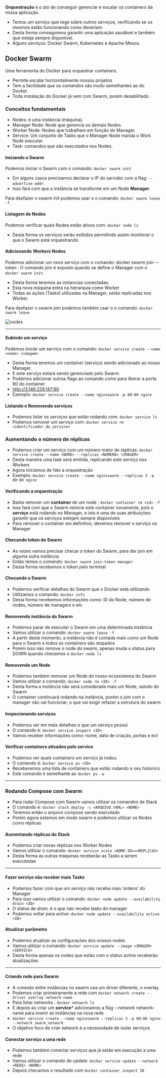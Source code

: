 
 **Orquestração** é o ato de conseguir gerenciar e escalar os containers da 
nossa aplicação.
- Temos um serviço que rege sobre outros serviços, verificando se os 
mesmos estão funcionando como deveriam.
- Desta forma conseguimos garantir uma aplicação saudável e também que 
esteja sempre disponível.
- Alguns serviços: Docker Swarm, Kubernetes e Apache Mesos.


## Docker Swarm

Uma ferramenta do Docker para orquestrar containers.
- Permite escalar horizontalmente nossos projetos
- Tem a facilidade que os comandos são muito semelhantes ao do Docker.
- Toda instalação do Docker já vem com Swarm, porém desabilitado.


### Conceitos fundamentais
- Nodes: é uma instância (máquina).
- Manager Node: Node que gerencia os demais Nodes.
- Worker Node: Nodes que trabalham em função do Manager.
- Service: Um conjunto de Tasks que o Manager Node manda o Work Node executar.
- Task: comandos que são executados nos Nodes.

#### Iniciando o Swarm

Podemos iniciar o Swarm com o comando: ```docker swarm init```
- Em alguns casos precisamos declarar o IP do servidor com a flag: ```--advertise-addr```.
- Isso fará com que a instância se transforme em um Node **Manager**.

Para desfazer o swarm init podemos usar o o comando: ```docker swarm leave -f```

#### Listagem de Nodes
Podemos verificar quais Nodes estão ativos com: ```docker node ls```
- Desta forma os serviços serão exibidos permitindo assim monitorar o que o Swarm está orquestrando.


#### Adicionando Workers Nodes

 Podemos adicionar um novo serviço com o comando: docker swarm join --token <TOKEN> <IP>:<PORTA>
 O comando join é exposto quando se define o Manager com o ```docker swarm init```.
- Desta forma teremos as instancias conectadas.
- Esta nova máquina entra na hierarquia como Worker
- Todas as ações (Tasks) utilizadas na Manager, serão replicadas nos Worker.

Para desfazer o swarm join podemos também usar o o comando: ```docker swarm leave```

![nodes](conectando_nodes.png)

--------------------------------------

#### Subindo um serviço
Podemos iniciar um serviço com o comando: ```docker service create --name <nome> <imagem>```
- Desta forma teremos um container (serviço) sendo adicionado ao nosso Manager.
- E este serviço estará sendo gerenciado pelo Swarm.
- Podemos adicionar outras flags ao comando como para liberar a porta 80 do container.
- http://3.146.229.147:80
- Exemplo:
 ```docker service create --name nginxswarm -p 80:80 nginx```


#### Listando e Removendo serviços
- Podemos listar os serviços que estão rodando com: ```docker service ls```
- Podemos remover um serviço com: ```docker service rm <identificador_do_service>```


### Aumentando o número de réplicas
- Podemos criar um serviço com um número maior de réplicas: ```docker service create --name <NOME> --replicas <NUMERO> <IMAGEM>```
- Desta maneira uma task será emitida, replicando este serviço nos Workers
- Agora iniciamos de fato a orquestração
- Exemplo: ``` docker service create --name nginxswarm --replicas 3 -p 80:80 nginx ```


#### Verificando a orquestração
- Basta remover um **container** de um node : ```docker container rm <id> -f ```
- Isso fará com que o Swarm reinicie este container novamente, pois o **serviço** está rodando no Manager, e isto é uma de suas atribuições: garantir que os serviços estejam sempre disponíveis
- Para remover o container em definitivo, devemos remover o serviço no Manager


#### Checando token do Swarm
- As vezes vamos precisar checar o token do Swarm, para dar join em alguma outra instância
- Então temos o comando: ```docker swarm join-token manager```
- Desta forma recebemos o token pelo terminal

#### Checando o Swarm
- Podemos verificar detalhes do Swarm que o Docker está utilizando
- Utilizamos o comando: ```docker info```
- Desta forma recebemos informações como: ID do Node, número de nodes, número de managers e etc


#### Removendo instância do Swarm
- Podemos parar de executar o Swarm em uma determinada instância
- Vamos utilizar o comando: ```docker swarm leave -f```
- A partir deste momento, a instância não é contada mais como um Node para o Swarm e todos os containers são stopados
- Porém isso não remove o node do swarm, apenas muda o status para DOWN quando checamos o ```docker node ls```


#### Removendo um Node
- Podemos também remover um Node do nosso ecossistema do Swarm
- Vamos utilizar o comando: ```docker node rm <ID> -f ```
- Desta forma a instância não será considerada mais um Node, saindo do Swarm
- O container continuará rodando na instância, porém o join com o manager não vai funcionar, o que vai exigir refazer a estrutura do swarm


#### Inspecionando serviços
- Podemos ver em mais detalhes o que um serviço possui
- O comando é: ```docker service inspect <ID>```
- Vamos receber informações como: nome, data de criação, portas e ect


#### Verificar containers ativados pelo service
- Podemos ver quais containers um serviço já rodou:
- O comando é: ```docker service ps <ID>```
- Receberemos uma lista de containers que estão rodando e seu historico
- Este comando é semelhante ao ```docker ps -a```

----------------------------------------------------------

### Rodando Compose com Swarm
- Para rodar Compose com Swarm vamos utilizar os comandos de Stack
- O comando é: ```docker stack deploy -c <ARQUIVO.YAML> <NOME>```
- Teremos então o arquivo compose sendo executado
- Porém agora estamos em modo swarm e podemos utilizar os Nodes como
réplicas



#### Aumentando réplicas do Stack
- Podemos criar novas réplicas nos Worker Nodes
- Vamos utilizar o comando: ```docker service scale <NOME-ID>=<REPLICAS>```
- Desta forma as outras máquinas receberão as Tasks a serem executadas

----------------------------------------------------------

#### Fazer serviço não receber mais Tasks
- Podemos fazer com que um serviço não receba mais ‘ordens’ do
Manager
- Para isso vamos utilizar o comando: ```docker node update --availability
drain <ID>```
- O status de *drain*, é o que não recebe tasks do manager
- Podemos voltar para *active*: ```docker node update --availability
active <ID>```


#### Atualizar parâmetro
- Podemos atualizar as configurações dos nossos nodes
- Vamos utilizar o comando: ```docker service update --image <IMAGEM>
<SERVICO>```
- Desta forma apenas os nodes que estão com o status active receberão
atualizações

----------------------------------------------------------

#### Criando rede para Swarm
- A conexão entre instâncias no swarm usa um driver diferente, o overlay
- Podemos criar primeiramente a rede com ```docker network create --driver overlay network-name```
- Para listar networks : ```docker network ls```
- E depois ao criar um **service*** adicionamos a flag --network network-name para inserir as instâncias na nova rede
- ```docker service create --name nginxswarm --replicas 3 -p 80:80 nginx --network swarm_network```
- O objetivo foco de criar network é a necessidade de isolar serviços


#### Conectar serviço a uma rede
- Podemos também conectar serviços que já estão em execução a uma rede
- Vamos utilizar o comando de update: ```docker service update --network <REDE> <NOME>```
- Depois checamos o resultado com ```docker container inspect ID```








